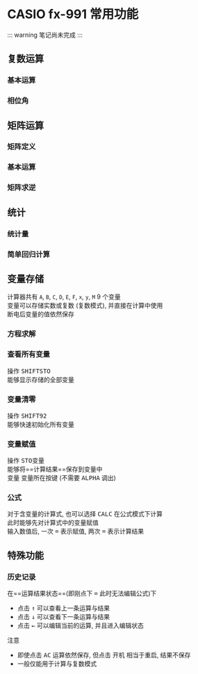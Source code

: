 # CASIO  fx-991 常用功能

::: warning 笔记尚未完成
:::

## 复数运算
### 基本运算

### 相位角

## 矩阵运算
### 矩阵定义

### 基本运算

### 矩阵求逆

## 统计
### 统计量

### 简单回归计算

## 变量存储
计算器共有 `A`, `B`, `C`, `D`, `E`, `F`, `x`, `y`, `M` 9 个变量  
变量可以存储实数或复数 (复数模式), 并直接在计算中使用  
断电后变量的值依然保存

### 方程求解

### 查看所有变量
操作 <kbd>SHIFT</kbd><kbd>STO</kbd>  
能够显示存储的全部变量

### 变量清零
操作 <kbd>SHIFT</kbd><kbd>9</kbd><kbd>2</kbd>  
能够快速初始化所有变量  

### 变量赋值
操作 <kbd>STO</kbd><kbd>变量</kbd>  
能够将==计算结果==保存到变量中  
<kbd>变量</kbd> 变量所在按键 (不需要 <kbd>ALPHA</kbd> 调出)

### 公式
对于含变量的计算式, 也可以选择 <kbd>CALC</kbd> 在公式模式下计算  
此时能够先对计算式中的变量赋值  
输入数值后, 一次 <kbd>=</kbd> 表示赋值, 两次 <kbd>=</kbd> 表示计算结果

## 特殊功能
### 历史记录
在==运算结果状态==(即刚点下 <kbd>=</kbd> 此时无法编辑公式)下
* 点击 <kbd>↑</kbd> 可以查看上一条运算与结果
* 点击 <kbd>↓</kbd> 可以查看下一条运算与结果
* 点击 <kbd>←</kbd> 可以编辑当前的运算, 并且进入编辑状态

注意
* 即使点击 <kbd>AC</kbd> 运算依然保存, 但点击 <kbd>开机</kbd> 相当于重启, 结果不保存
* 一般仅能用于计算与复数模式

